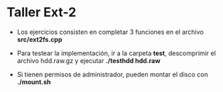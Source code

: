 # Taller Ext-2

* Los ejercicios consisten en completar 3 funciones en el archivo **src/ext2fs.cpp**

* Para testear la implementación, ir a la carpeta **test**, descomprimir el archivo hdd.raw.gz y ejecutar **./testhdd hdd.raw**

* Si tienen permisos de administrador, pueden montar el disco con **./mount.sh**
